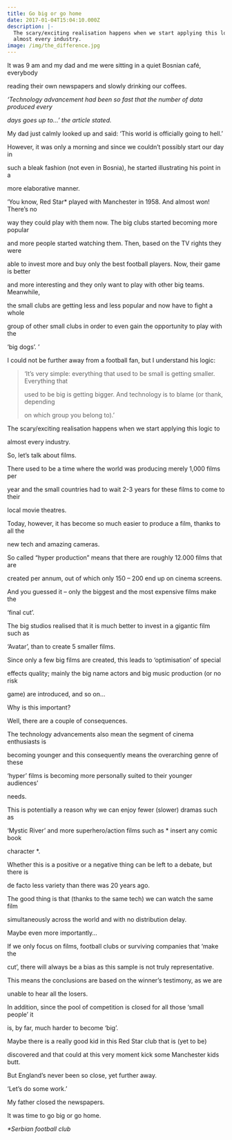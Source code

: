 ```yaml
---
title: Go big or go home
date: 2017-01-04T15:04:10.000Z
description: |-
  The scary/exciting realisation happens when we start applying this logic to
  almost every industry.
image: /img/the_difference.jpg
---
```

It was 9 am and my dad and me were sitting in a quiet Bosnian café, everybody

reading their own newspapers and slowly drinking our coffees.

_‘Technology advancement had been so fast that the number of data produced every_

_days goes up to…’ the article stated._

My dad just calmly looked up and said: ‘This world is officially going to hell.’

However, it was only a morning and since we couldn’t possibly start our day in

such a bleak fashion (not even in Bosnia), he started illustrating his point in a

more elaborative manner.

‘You know, Red Star* played with Manchester in 1958. And almost won! There’s no

way they could play with them now. The big clubs started becoming more popular

and more people started watching them. Then, based on the TV rights they were

able to invest more and buy only the best football players. Now, their game is better

and more interesting and they only want to play with other big teams. Meanwhile,

the small clubs are getting less and less popular and now have to fight a whole

group of other small clubs in order to even gain the opportunity to play with the

‘big dogs’. ’

I could not be further away from a football fan, but I understand his logic:

> ‘It’s very simple: everything that used to be small is getting smaller. Everything that
>
> used to be big is getting bigger. And technology is to blame (or thank, depending
>
> on which group you belong to).’

The scary/exciting realisation happens when we start applying this logic to

almost every industry.

So, let’s talk about films.

There used to be a time where the world was producing merely 1,000 films per

year and the small countries had to wait 2-3 years for these films to come to their

local movie theatres.

Today, however, it has become so much easier to produce a film, thanks to all the

new tech and amazing cameras.

So called “hyper production” means that there are roughly 12.000 films that are

created per annum, out of which only 150 – 200 end up on cinema screens.

And you guessed it – only the biggest and the most expensive films make the

‘final cut’.

The big studios realised that it is much better to invest in a gigantic film such as

‘Avatar’, than to create 5 smaller films.

Since only a few big films are created, this leads to ‘optimisation’ of special

effects quality; mainly the big name actors and big music production (or no risk

game) are introduced, and so on…

Why is this important?

Well, there are a couple of consequences.

The technology advancements also mean the segment of cinema enthusiasts is

becoming younger and this consequently means the overarching genre of these

‘hyper’ films is becoming more personally suited to their younger audiences’

needs.

This is potentially a reason why we can enjoy fewer (slower) dramas such as

‘Mystic River’ and more superhero/action films such as * insert any comic book

character *.



Whether this is a positive or a negative thing can be left to a debate, but there is

de facto less variety than there was 20 years ago.

The good thing is that (thanks to the same tech) we can watch the same film

simultaneously across the world and with no distribution delay.

Maybe even more importantly…

If we only focus on films, football clubs or surviving companies that ‘make the

cut’, there will always be a bias as this sample is not truly representative.

This means the conclusions are based on the winner’s testimony, as we are

unable to hear all the losers.

In addition, since the pool of competition is closed for all those ‘small people’ it

is, by far, much harder to become ‘big’.

Maybe there is a really good kid in this Red Star club that is (yet to be)

discovered and that could at this very moment kick some Manchester kids butt.

But England’s never been so close, yet further away.

‘Let’s do some work.’

My father closed the newspapers.

It was time to go big or go home.





_\*Serbian football club_
